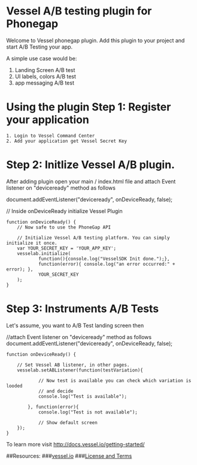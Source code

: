 Vessel A/B testing plugin for Phonegap
==============

Welcome to Vessel phonegap plugin. Add this plugin to your project and start A/B Testing your app.

A simple use case would be:

1. Landing Screen A/B test
2. UI labels, colors A/B test
3. app messaging A/B test

Using the plugin
Step 1: Register your application
==============
	1. Login to Vessel Command Center
	2. Add your application get Vessel Secret Key

Step 2: Initlize Vessel A/B plugin.
==============

After adding plugin open your main / index.html file and attach Event listener on "deviceready" method as follows

document.addEventListener("deviceready", onDeviceReady, false);

// Inside onDeviceReady initialize Vessel Plugin
```
function onDeviceReady() {
    // Now safe to use the PhoneGap API

    // Initialize Vessel A/B testing platform. You can simply initialize it once.
    var YOUR_SECRET_KEY = 'YOUR_APP_KEY';
    vesselab.initialize(
            function(){console.log("VesselSDK Init done.");},
            function(error){ console.log("an error occurred:" + error); },
            YOUR_SECRET_KEY
    );
}
```
Step 3: Instruments A/B Tests
==============
Let's assume, you want to A/B Test landing screen then 

//attach Event listener on "deviceready" method as follows
document.addEventListener("deviceready", onDeviceReady, false);

```
function onDeviceReady() {

    // Set Vessel AB listener, in other pages.
    vesselab.setABListener(function(testVariation){

            // Now test is available you can check which variation is looded 
            // and decide 
            console.log("Test is available");
    
        }, function(error){
            console.log("Test is not available");

            // Show default screen 
    });
}

```



To learn more visit http://docs.vessel.io/getting-started/


##Resources:
###[vessel.io](https://vessel.io/)
###[License and Terms](https://www.vessel.io/tos/)
